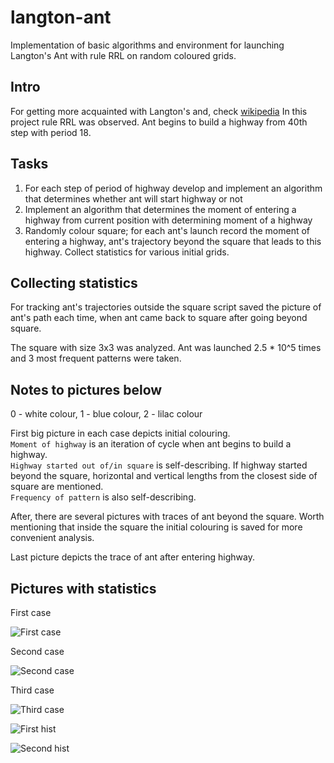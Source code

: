 # langton-ant

Implementation of basic algorithms and environment for launching Langton's Ant with rule RRL on random coloured grids. 

## Intro 
For getting more acquainted with Langton's and, check [wikipedia](https://en.wikipedia.org/wiki/Langton%27s_ant)
In this project rule RRL was observed. Ant begins to build a highway from 40th step with period 18.

## Tasks
1. For each step of period of highway develop and implement an algorithm that determines whether ant will start highway or not
2. Implement an algorithm that determines the moment of entering a highway from current position with determining moment of a highway
3. Randomly colour square; for each ant's launch record the moment of entering a highway, ant's trajectory beyond the square that leads to this highway. Collect statistics for various initial grids. 

## Collecting statistics 
For tracking ant's trajectories outside the square script saved the picture of ant's path each time, when ant came back to square after going beyond square. 

The square with size 3x3 was analyzed. Ant was launched 2.5 * 10^5 times and 3 most frequent patterns were taken.

## Notes to pictures below
0 - white colour, 1 - blue colour, 2 - lilac colour

First big picture in each case depicts initial colouring.  
`Moment of highway` is an iteration of cycle when ant begins to build a highway.  
`Highway started out of/in square` is self-describing. If highway started beyond the square, horizontal and vertical lengths from the closest side of square are mentioned.  
`Frequency of pattern` is also self-describing.

After, there are several pictures with traces of ant beyond the square. Worth mentioning that inside the square the initial colouring is saved for more convenient analysis. 

Last picture depicts the trace of ant after entering highway.

## Pictures with statistics

First case

![First case](../master/pictures/ant-1-1.png)

Second case

![Second case](../master/pictures/ant-1-2.png)

Third case

![Third case](../master/pictures/ant-1-3.png)

![First hist](../master/pictures/ant-2-1.png)

![Second hist](../master/pictures/ant-2-2.png)
